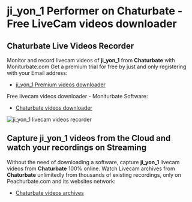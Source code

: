 # ji_yon_1 Performer on Chaturbate - Free LiveCam videos downloader

## Chaturbate Live Videos Recorder

Monitor and record livecam videos of **ji_yon_1** from **Chaturbate** with Moniturbate.com
Get a premium trial for free by just and only registering with your Email address:
* [ji_yon_1 Premium videos downloader](https://moniturbate.com/request-demo-licence-key.html)

Free livecam videos downloader - Moniturbate Software:
* [Chaturbate videos downloader](https://moniturbate.com/moniturbate-download-software.html)

![ji_yon_1 livecam videos recorder](https://peachurnet.com/templates/moniturbate-software.png)


## Capture ji_yon_1 videos from the Cloud and watch your recordings on Streaming

Without the need of downloading a software, capture **ji_yon_1** livecam videos from **Chaturbate** 100% online.
Watch Livecam archives from **Chaturbate** unlimitedly from thousands of existing recordings, only on Peachurbate.com and its websites network:
* [Chaturbate videos archives](https://peachurnet.com/)